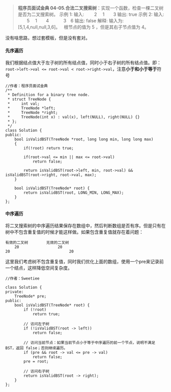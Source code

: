 >**程序员面试金典 04-05.合法二叉搜索树**：实现一个函数，检查一棵二叉树是否为二叉搜索树。
示例 1:
输入:
　　2
　1　　3
输出: true
示例 2:
输入:
　　5
　1　　4
　　　3　6
输出: false
解释: 输入为: [5,1,4,null,null,3,6]。
     根节点的值为 5 ，但是其右子节点值为 4。

没有啥思路，想过套模板，但是没有套对。

#### 先序遍历

我们根据结点值大于左子树的所有结点值，同时小于右子树的所有结点值。即：`root->left->val <= root->val < root->right->val`，注意**小于和小于等于**符号

```c++{.line-numbers}
//作者：程序员面试金典
/**
 * Definition for a binary tree node.
 * struct TreeNode {
 *     int val;
 *     TreeNode *left;
 *     TreeNode *right;
 *     TreeNode(int x) : val(x), left(NULL), right(NULL) {}
 * };
 */
class Solution {
public:
    bool isValidBST(TreeNode *root, long long min, long long max)
    {
        if(!root) return true;

        if(root->val <= min || max <= root->val)
            return false;

        return isValidBST(root->left, min, root->val) && isValidBST(root->right, root->val, max);
    }

    bool isValidBST(TreeNode* root) {
        return isValidBST(root, LONG_MIN, LONG_MAX);
    }
};
```

#### 中序遍历

将二叉搜索树的中序遍历结果保存在数组中，然后判断数组是否有序。但是只有在树中不包含重复值的时候才能这样做。如果包含重复值就存在着问题：

```shell
有效的二叉树        无效的二叉树
    20                 20
20                          20
```

这里我们考虑树不包含重复值，同时我们优化上面的数组，使用一个pre来记录前一个结点，这样降低空间复杂度。

```C++{.line-numbers}
//作者：Sweetiee

class Solution {
private:
    TreeNode* pre;
public:
    bool isValidBST(TreeNode* root) {
        if (!root)
            return true;

        // 访问左子树
        if (!isValidBST(root -> left))
            return false;
        
        // 访问当前节点：如果当前节点小于等于中序遍历的前一个节点，说明不满足BST，返回 false；否则继续遍历。
        if (pre && root -> val <= pre -> val)
            return false;
        pre = root;

        // 访问右子树
        return isValidBST(root -> right);
    }
};
```
